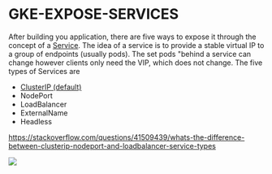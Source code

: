# GKE-EXPOSE-SERVICES

After building you application, there are five ways to expose it through the concept of a [Service](https://kubernetes.io/docs/concepts/services-networking/service/). The idea of a service is to provide a stable virtual IP to a group of endpoints (usually pods). The set pods "behind a service can change however clients only need the VIP, which does not change.
The five types of Services are

- [ClusterIP (default)](https://github.com/DanyLan/GKE-EXPOSE-SERVICES/blob/master/ClusterIP.md)
- NodePort
- LoadBalancer
- ExternalName
- Headless



https://stackoverflow.com/questions/41509439/whats-the-difference-between-clusterip-nodeport-and-loadbalancer-service-types


![](https://github.com/DanyLan/GKE-EXPOSE-SERVICES/blob/master/download.jpeg?raw=true)
